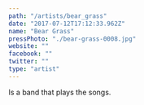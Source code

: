 ```yaml
---
path: "/artists/bear_grass"
date: "2017-07-12T17:12:33.962Z"
name: "Bear Grass"
pressPhoto: "./bear-grass-0008.jpg"
website: ""
facebook: ""
twitter: ""
type: "artist"
---
```


Is a band that plays the songs.